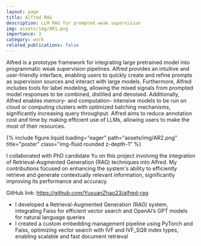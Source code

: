 ```yaml
---
layout: page
title: Alfred RAG
description: LLM RAG for prompted weak supervision
img: assets/img/AR1.png
importance: 3
category: work
related_publications: false
---
```


Alfred is a prototype framework for integrating large pretrained model into programmatic weak supervision pipelines. Alfred provides an intuitive and user-friendly interface, enabling users to quickly create and refine prompts as supervision sources and interact with large models. Furthermore, Alfred includes tools for label modeling, allowing the mixed signals from prompted model responses to be combined, distilled and denoised. Additionally, Alfred enables memory- and computation- intensive models to be run on cloud or computing clusters with optimized batching mechanisms, significantly increasing query throughput. Alfred aims to reduce annotation cost and time by making efficient use of LLMs, allowing users to make the most of their resources.

<div class="row">
    <div class="col-sm mt-3 mt-md-0">
        {% include figure.liquid loading="eager" path="assets/img/AR2.png" title="poster" class="img-fluid rounded z-depth-1" %}
    </div>
</div>

I collaborated with PhD candidate Yu on this project involving the integration of Retrieval-Augmented Generation (RAG) techniques into Alfred. My contributions focused on enhancing the system's ability to efficiently retrieve and generate contextually relevant information, significantly improving its performance and accuracy.

GitHub link: https://github.com/YuxuanZhao23/alfred-rag

- I developed a Retrieval-Augmented Generation (RAG) system, integrating Faiss for efficient vector search
and OpenAI’s GPT models for natural language queries
- I created a custom embedding management pipeline using PyTorch and Faiss, optimizing vector search with IVF and IVF_SQ8 index types, enabling scalable and fast document retrieval
